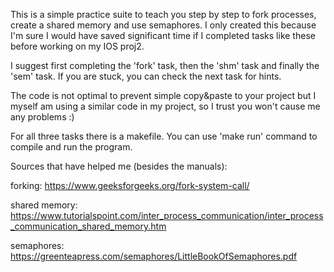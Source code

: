 This is a simple practice suite to teach you step by step to fork processes,
create a shared memory and use semaphores. I only created this because I'm sure
I would have saved significant time if I completed tasks like these before 
working on my IOS proj2.

I suggest first completing the 'fork' task, then the 'shm' task and finally the
'sem' task. If you are stuck, you can check the next task for hints.

The code is not optimal to prevent simple copy&paste to your project but I
myself am using a similar code in my project, so I trust you won't cause me any
problems :)

For all three tasks there is a makefile. You can use 'make run' command to
compile and run the program.


Sources that have helped me (besides the manuals):

forking:
https://www.geeksforgeeks.org/fork-system-call/

shared memory:
https://www.tutorialspoint.com/inter_process_communication/inter_process_communication_shared_memory.htm

semaphores:
https://greenteapress.com/semaphores/LittleBookOfSemaphores.pdf
